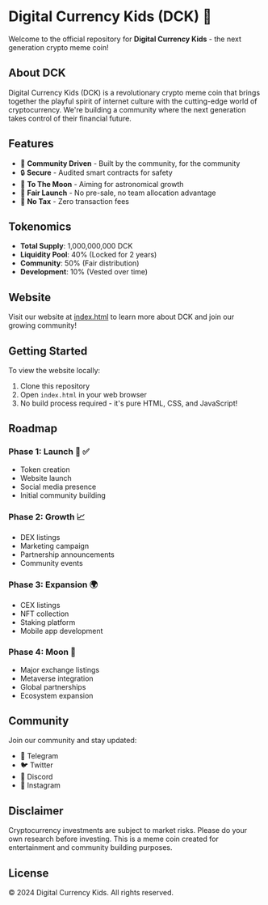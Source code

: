 # Digital Currency Kids (DCK) 🚀

Welcome to the official repository for **Digital Currency Kids** - the next generation crypto meme coin!

## About DCK

Digital Currency Kids (DCK) is a revolutionary crypto meme coin that brings together the playful spirit of internet culture with the cutting-edge world of cryptocurrency. We're building a community where the next generation takes control of their financial future.

## Features

- 💎 **Community Driven** - Built by the community, for the community
- 🔒 **Secure** - Audited smart contracts for safety
- 🌙 **To The Moon** - Aiming for astronomical growth
- 🎯 **Fair Launch** - No pre-sale, no team allocation advantage
- 🚫 **No Tax** - Zero transaction fees

## Tokenomics

- **Total Supply**: 1,000,000,000 DCK
- **Liquidity Pool**: 40% (Locked for 2 years)
- **Community**: 50% (Fair distribution)
- **Development**: 10% (Vested over time)

## Website

Visit our website at [index.html](./index.html) to learn more about DCK and join our growing community!

## Getting Started

To view the website locally:

1. Clone this repository
2. Open `index.html` in your web browser
3. No build process required - it's pure HTML, CSS, and JavaScript!

## Roadmap

### Phase 1: Launch 🚀 ✅
- Token creation
- Website launch
- Social media presence
- Initial community building

### Phase 2: Growth 📈
- DEX listings
- Marketing campaign
- Partnership announcements
- Community events

### Phase 3: Expansion 🌍
- CEX listings
- NFT collection
- Staking platform
- Mobile app development

### Phase 4: Moon 🌙
- Major exchange listings
- Metaverse integration
- Global partnerships
- Ecosystem expansion

## Community

Join our community and stay updated:

- 📱 Telegram
- 🐦 Twitter
- 💬 Discord
- 📸 Instagram

## Disclaimer

Cryptocurrency investments are subject to market risks. Please do your own research before investing. This is a meme coin created for entertainment and community building purposes.

## License

© 2024 Digital Currency Kids. All rights reserved.
